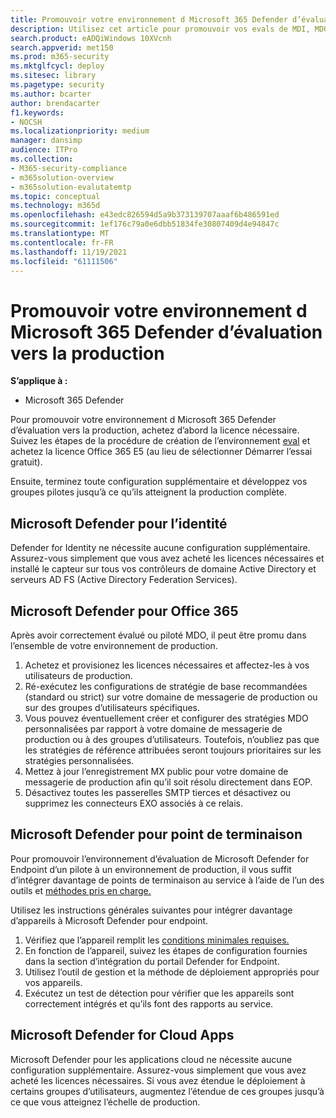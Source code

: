 ```yaml
---
title: Promouvoir votre environnement d Microsoft 365 Defender d’évaluation en production
description: Utilisez cet article pour promouvoir vos evals de MDI, MDO, MDE et Defender pour les applications cloud dans votre environnement en Microsoft 365 Defender ou M365D.
search.product: eADQiWindows 10XVcnh
search.appverid: met150
ms.prod: m365-security
ms.mktglfcycl: deploy
ms.sitesec: library
ms.pagetype: security
ms.author: bcarter
author: brendacarter
f1.keywords:
- NOCSH
ms.localizationpriority: medium
manager: dansimp
audience: ITPro
ms.collection:
- M365-security-compliance
- m365solution-overview
- m365solution-evalutatemtp
ms.topic: conceptual
ms.technology: m365d
ms.openlocfilehash: e43edc826594d5a9b373139707aaaf6b486591ed
ms.sourcegitcommit: 1ef176c79a0e6dbb51834fe30807409d4e94847c
ms.translationtype: MT
ms.contentlocale: fr-FR
ms.lasthandoff: 11/19/2021
ms.locfileid: "61111506"
---
```

# <a name="promote-your-microsoft-365-defender-evaluation-environment-to-production"></a>Promouvoir votre environnement d Microsoft 365 Defender d’évaluation vers la production

**S’applique à :**
- Microsoft 365 Defender

Pour promouvoir votre environnement d Microsoft 365 Defender d’évaluation vers la production, achetez d’abord la licence nécessaire. Suivez les étapes de la procédure de création de l’environnement [eval](eval-create-eval-environment.md) et achetez la licence Office 365 E5 (au lieu de sélectionner Démarrer l’essai gratuit).

Ensuite, terminez toute configuration supplémentaire et développez vos groupes pilotes jusqu’à ce qu’ils atteignent la production complète.

## <a name="microsoft-defender-for-identity"></a>Microsoft Defender pour l’identité

Defender for Identity ne nécessite aucune configuration supplémentaire. Assurez-vous simplement que vous avez acheté les licences nécessaires et installé le capteur sur tous vos contrôleurs de domaine Active Directory et serveurs AD FS (Active Directory Federation Services).

## <a name="microsoft-defender-for-office-365"></a>Microsoft Defender pour Office 365

Après avoir correctement évalué ou piloté MDO, il peut être promu dans l’ensemble de votre environnement de production.

1. Achetez et provisionez les licences nécessaires et affectez-les à vos utilisateurs de production.
2. Ré-exécutez les configurations de stratégie de base recommandées (standard ou strict) sur votre domaine de messagerie de production ou sur des groupes d’utilisateurs spécifiques.
3. Vous pouvez éventuellement créer et configurer des stratégies MDO personnalisées par rapport à votre domaine de messagerie de production ou à des groupes d’utilisateurs.  Toutefois, n’oubliez pas que les stratégies de référence attribuées seront toujours prioritaires sur les stratégies personnalisées.
4. Mettez à jour l’enregistrement MX public pour votre domaine de messagerie de production afin qu’il soit résolu directement dans EOP.
5. Désactivez toutes les passerelles SMTP tierces et désactivez ou supprimez les connecteurs EXO associés à ce relais.

## <a name="microsoft-defender-for-endpoint"></a>Microsoft Defender pour point de terminaison

Pour promouvoir l’environnement d’évaluation de Microsoft Defender for Endpoint d’un pilote à un environnement de production, il vous suffit d’intégrer davantage de points de terminaison au service à l’aide de l’un des outils et [méthodes pris en charge.](../defender-endpoint/onboard-configure.md)

Utilisez les instructions générales suivantes pour intégrer davantage d’appareils à Microsoft Defender pour endpoint.

1. Vérifiez que l’appareil remplit les [conditions minimales requises.](../defender-endpoint/minimum-requirements.md)
2. En fonction de l’appareil, suivez les étapes de configuration fournies dans la section d’intégration du portail Defender for Endpoint.
3. Utilisez l’outil de gestion et la méthode de déploiement appropriés pour vos appareils.
4. Exécutez un test de détection pour vérifier que les appareils sont correctement intégrés et qu’ils font des rapports au service.

## <a name="microsoft-defender-for-cloud-apps"></a>Microsoft Defender for Cloud Apps

Microsoft Defender pour les applications cloud ne nécessite aucune configuration supplémentaire. Assurez-vous simplement que vous avez acheté les licences nécessaires. Si vous avez étendue le déploiement à certains groupes d’utilisateurs, augmentez l’étendue de ces groupes jusqu’à ce que vous atteignez l’échelle de production.
